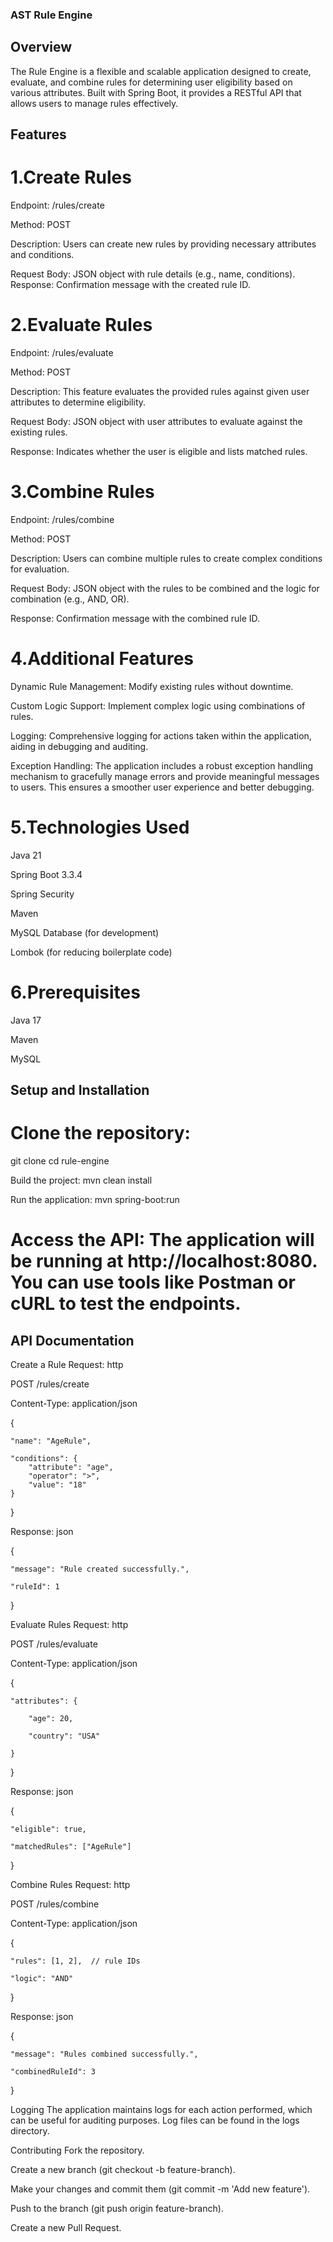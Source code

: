 ### AST Rule Engine

## Overview 

The Rule Engine is a flexible and scalable application designed to create, evaluate, and combine rules for determining user eligibility based on various attributes. Built with Spring Boot, it provides a RESTful API that allows users to manage rules effectively.

## Features

# 1.Create Rules

Endpoint: /rules/create 

Method: POST 

Description: Users can create new rules by providing necessary attributes and conditions. 

Request Body: JSON object with rule details (e.g., name, conditions). Response: Confirmation message with the created rule ID.

# 2.Evaluate Rules 

Endpoint: /rules/evaluate 

Method: POST 

Description: This feature evaluates the provided rules against given user attributes to determine eligibility. 

Request Body: JSON object with user attributes to evaluate against the existing rules. 

Response: Indicates whether the user is eligible and lists matched rules.

# 3.Combine Rules 

Endpoint: /rules/combine 

Method: POST 

Description: Users can combine multiple rules to create complex conditions for evaluation. 

Request Body: JSON object with the rules to be combined and the logic for combination (e.g., AND, OR). 

Response: Confirmation message with the combined rule ID.

# 4.Additional Features

Dynamic Rule Management: Modify existing rules without downtime. 

Custom Logic Support: Implement complex logic using combinations of rules. 

Logging: Comprehensive logging for actions taken within the application, aiding in debugging and auditing.

Exception Handling: The application includes a robust exception handling mechanism to gracefully manage errors and provide meaningful messages to users. This ensures a smoother user experience and better debugging.

# 5.Technologies Used 

Java 21 

Spring Boot 3.3.4 

Spring Security 

Maven 

MySQL Database (for development) 

Lombok (for reducing boilerplate code)


# 6.Prerequisites

Java 17

Maven

MySQL


## Setup and Installation 

# Clone the repository:

git clone <repository-url>
cd rule-engine

Build the project:
mvn clean install


Run the application:
mvn spring-boot:run
 
# Access the API: The application will be running at http://localhost:8080. You can use tools like Postman or cURL to test the endpoints.

## API Documentation

Create a Rule Request: http 

POST /rules/create

Content-Type: application/json


{

    "name": "AgeRule",
    
    "conditions": {
        "attribute": "age",
        "operator": ">",
        "value": "18"
    }
    
}

Response: json 

{

    "message": "Rule created successfully.",
    
    "ruleId": 1
    
}


Evaluate Rules Request: http

POST /rules/evaluate

Content-Type: application/json

{

    "attributes": {
    
        "age": 20,
        
        "country": "USA"
        
    }
    
}


Response: json 

{

    "eligible": true,
    
    "matchedRules": ["AgeRule"]
    
}


Combine Rules Request: http 

POST /rules/combine

Content-Type: application/json

{

    "rules": [1, 2],  // rule IDs
    
    "logic": "AND"
    
}



Response: json 

{

    "message": "Rules combined successfully.",
    
    "combinedRuleId": 3
    
}



Logging The application maintains logs for each action performed, which can be useful for auditing purposes. Log files can be found in the logs directory.

Contributing Fork the repository. 

Create a new branch (git checkout -b feature-branch). 

Make your changes and commit them (git commit -m 'Add new feature').

Push to the branch (git push origin feature-branch). 

Create a new Pull Request.
